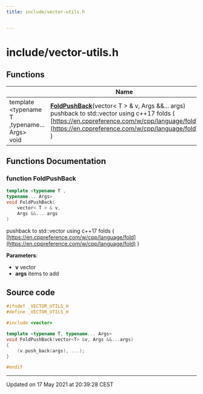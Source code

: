 ```yaml
---
title: include/vector-utils.h


---
```


# include/vector-utils.h












## Functions

|                | Name           |
| -------------- | -------------- |
| template \<typename T ,typename... Args\></br>void | **[FoldPushBack](https://github.com/devel0/iot-utils/tree/main/data/api/Files/vector-utils_8h.md#function-foldpushback)**(vector< T > & v, Args &&... args) <br>pushback to std::vector using c++17 folds ( [https://en.cppreference.com/w/cpp/language/fold](https://en.cppreference.com/w/cpp/language/fold) )  |








## Functions Documentation

### function FoldPushBack

```cpp
template <typename T ,
typename... Args>
void FoldPushBack(
    vector< T > & v,
    Args &&... args
)
```

pushback to std::vector using c++17 folds ( [https://en.cppreference.com/w/cpp/language/fold](https://en.cppreference.com/w/cpp/language/fold) ) 

**Parameters**: 

  * **v** vector 
  * **args** items to add 
































## Source code

```cpp
#ifndef _VECTOR_UTILS_H
#define _VECTOR_UTILS_H

#include <vector>

template <typename T, typename... Args>
void FoldPushBack(vector<T> &v, Args &&...args)
{
    (v.push_back(args), ...);
}

#endif
```


-------------------------------

Updated on 17 May 2021 at 20:39:28 CEST
